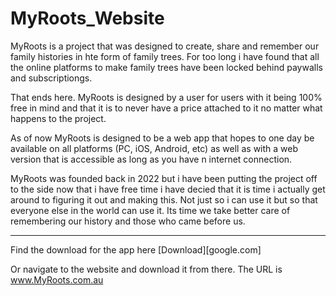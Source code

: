 # MyRoots_Website
MyRoots is a project that was designed to create, share and remember our family histories in hte form of family trees.
For too long i have found that all the online platforms to make family trees have been locked behind paywalls and subscriptiongs.

That ends here. MyRoots is designed by a user for users with it being 100% free in mind and that it is to never have a price attached to it no matter what happens to the project.

As of now MyRoots is designed to be a web app that hopes to one day be available on all platforms (PC, iOS, Android, etc) as well as with a web version that is accessible as long as you have n internet connection.

MyRoots was founded back in 2022 but i have been putting the project off to the side now that i have free time i have decied that it is time i actually get around to figuring it out and making this. Not just so i can use it but so that everyone else in the world can use it. Its time we take better care of remembering our history and those who came before us.


---

Find the download for the app here
[Download][google.com]

Or navigate to the website and download it from there. The URL is 
www.MyRoots.com.au

